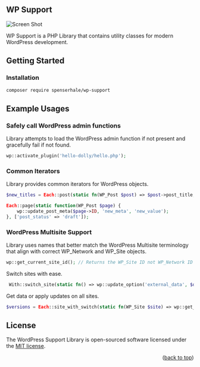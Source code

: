 ## WP Support

![Screen Shot][product-screenshot]

WP Support is a PHP Library that contains utility classes for modern WordPress development.

<!-- GETTING STARTED -->

## Getting Started

### Installation

   ```sh
   composer require spenserhale/wp-support
   ```

## Example Usages

### Safely call WordPress admin functions

Library attempts to load the WordPress admin function if not present and gracefully fail if not found.

   ```php
   wp::activate_plugin('hello-dolly/hello.php');
   ```
### Common Iterators

Library provides common iterators for WordPress objects.

   ```php
   $new_titles = Each::post(static fn(WP_Post $post) => $post->post_title, ['category' => 'news']);
   ```

   ```php
   Each::page(static function(WP_Post $page) {
       wp::update_post_meta($page->ID, 'new_meta', 'new_value');
   }, ['post_status' => 'draft']);
   ```

### WordPress Multisite Support

Library uses names that better match the WordPress Multisite terminology that align with correct WP_Network and WP_Site objects.

   ```php
   wp::get_current_site_id(); // Returns the WP_Site ID not WP_Network ID
   ```

Switch sites with ease.
   ```php
    With::switch_site(static fn() => wp::update_option('external_data', $data), $site_id);
   ```

Get data or apply updates on all sites.

   ```php
   $versions = Each::site_with_switch(static fn(WP_Site $site) => wp::get_option('plugin_version'));
   ```


## License
The WordPress Support Library is open-sourced software licensed under the [MIT license](https://opensource.org/licenses/MIT).

<p align="right">(<a href="#readme-top">back to top</a>)</p>

<!-- MARKDOWN LINKS & IMAGES -->
<!-- https://www.markdownguide.org/basic-syntax/#reference-style-links -->

[product-screenshot]: images/explainer.png
